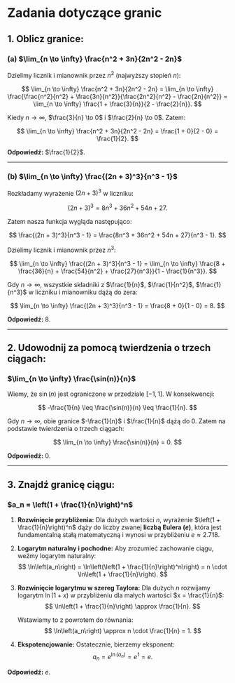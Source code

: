 # Zadania dotyczące granic

## 1. Oblicz granice:
### (a) $\lim_{n \to \infty} \frac{n^2 + 3n}{2n^2 - 2n}$

Dzielimy licznik i mianownik przez $n^2$ (najwyższy stopień $n$):

$$
\lim_{n \to \infty} \frac{n^2 + 3n}{2n^2 - 2n} = \lim_{n \to \infty} \frac{\frac{n^2}{n^2} + \frac{3n}{n^2}}{\frac{2n^2}{n^2} - \frac{2n}{n^2}} = \lim_{n \to \infty} \frac{1 + \frac{3}{n}}{2 - \frac{2}{n}}.
$$

Kiedy $n \to \infty$, $\frac{3}{n} \to 0$ i $\frac{2}{n} \to 0$. Zatem:

$$
\lim_{n \to \infty} \frac{n^2 + 3n}{2n^2 - 2n} = \frac{1 + 0}{2 - 0} = \frac{1}{2}.
$$

**Odpowiedź:** $\frac{1}{2}$.

---

### (b) $\lim_{n \to \infty} \frac{(2n + 3)^3}{n^3 - 1}$

Rozkładamy wyrażenie $(2n + 3)^3$ w liczniku:

$$
(2n + 3)^3 = 8n^3 + 36n^2 + 54n + 27.
$$

Zatem nasza funkcja wygląda następująco:

$$
\frac{(2n + 3)^3}{n^3 - 1} = \frac{8n^3 + 36n^2 + 54n + 27}{n^3 - 1}.
$$

Dzielimy licznik i mianownik przez $n^3$:

$$
\lim_{n \to \infty} \frac{(2n + 3)^3}{n^3 - 1} = \lim_{n \to \infty} \frac{8 + \frac{36}{n} + \frac{54}{n^2} + \frac{27}{n^3}}{1 - \frac{1}{n^3}}.
$$

Gdy $n \to \infty$, wszystkie składniki z $\frac{1}{n}$, $\frac{1}{n^2}$, $\frac{1}{n^3}$ w liczniku i mianowniku dążą do zera:

$$
\lim_{n \to \infty} \frac{(2n + 3)^3}{n^3 - 1} = \frac{8 + 0}{1 - 0} = 8.
$$

**Odpowiedź:** $8$.

---

## 2. Udowodnij za pomocą twierdzenia o trzech ciągach:
### $\lim_{n \to \infty} \frac{\sin(n)}{n}$

Wiemy, że $\sin(n)$ jest ograniczone w przedziale $[-1, 1]$. W konsekwencji:

$$
-\frac{1}{n} \leq \frac{\sin(n)}{n} \leq \frac{1}{n}.
$$

Gdy $n \to \infty$, obie granice $-\frac{1}{n}$ i $\frac{1}{n}$ dążą do $0$. Zatem na podstawie twierdzenia o trzech ciągach:

$$
\lim_{n \to \infty} \frac{\sin(n)}{n} = 0.
$$

**Odpowiedź:** $0$.

---

## 3. Znajdź granicę ciągu:
### $a_n = \left(1 + \frac{1}{n}\right)^n$

1. **Rozwinięcie przybliżenia:** Dla dużych wartości $n$, wyrażenie $\left(1 + \frac{1}{n}\right)^n$ dąży do liczby zwanej **liczbą Eulera ($e$)**, która jest fundamentalną stałą matematyczną i wynosi w przybliżeniu $e \approx 2.718$.

2. **Logarytm naturalny i pochodne:** Aby zrozumieć zachowanie ciągu, weźmy logarytm naturalny:
   $$
   \ln\left(a_n\right) = \ln\left(\left(1 + \frac{1}{n}\right)^n\right) = n \cdot \ln\left(1 + \frac{1}{n}\right).
   $$

3. **Rozwinięcie logarytmu w szereg Taylora:** Dla dużych $n$ rozwijamy logarytm $\ln(1 + x)$ w przybliżeniu dla małych wartości $x = \frac{1}{n}$:
   $$
   \ln\left(1 + \frac{1}{n}\right) \approx \frac{1}{n}.
   $$

   Wstawiamy to z powrotem do równania:
   $$
   \ln\left(a_n\right) \approx n \cdot \frac{1}{n} = 1.
   $$

4. **Ekspotencjowanie:** Ostatecznie, bierzemy eksponent:
   $$
   a_n = e^{\ln(a_n)} = e^1 = e.
   $$

**Odpowiedź:** $e$.